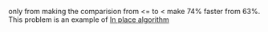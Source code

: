 only from making the comparision from <= to < make 74% faster from 63%.  
This problem is an example of [In place algorithm](https://github.com/SazinSamin/Samin_Reading_Room/tree/main/Documentation/InPlace_OutOfPlace_Algorithm)
